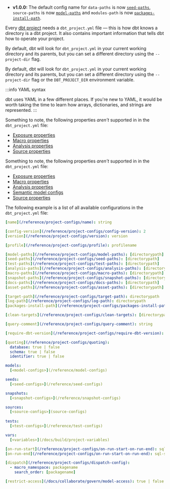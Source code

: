 <Changelog>

- **v1.0.0:** The default config name for `data-paths` is now [`seed-paths`](/reference/project-configs/seed-paths), `source-paths` is now [`model-paths`](/reference/project-configs/model-paths) and `modules-path` is now [`packages-install-path`](/reference/project-configs/packages-install-path).

</Changelog>

Every [dbt project](/docs/build/projects) needs a `dbt_project.yml` file — this is how dbt knows a directory is a dbt project. It also contains important information that tells dbt how to operate your project.

<VersionBlock lastVersion="1.4">

By default, dbt will look for `dbt_project.yml` in your current working directory and its parents, but you can set a different directory using the `--project-dir` flag.

</VersionBlock>

<VersionBlock firstVersion="1.5">

By default, dbt will look for `dbt_project.yml` in your current working directory and its parents, but you can set a different directory using the `--project-dir` flag or the `DBT_PROJECT_DIR` environment variable.

</VersionBlock>

:::info YAML syntax

dbt uses YAML in a few different places. If you're new to YAML, it would be worth taking the time to learn how arrays, dictionaries, and strings are represented.
:::


<VersionBlock firstVersion="1.7">

Something to note, the following properties _aren't_ supported in in the `dbt_project.yml` file:

- [Exposure properties](/reference/exposure-properties)
- [Macro properties](/reference/macro-properties)
- [Analysis properties](/reference/analysis-properties)
- [Source properties](/reference/source-properties)

</VersionBlock>

<VersionBlock lastVersion="1.6">

Something to note, the following properties _aren't_ supported in in the `dbt_project.yml` file:

- [Exposure properties](/reference/exposure-properties)
- [Macro properties](/reference/macro-properties)
- [Analysis properties](/reference/analysis-properties)
- [Semantic model configs](/docs/build/semantic-models)
- [Source properties](/reference/source-properties)

</VersionBlock>

The following example is a list of all available configurations in the `dbt_project.yml` file:

<File name='dbt_project.yml'>

```yml
[name](/reference/project-configs/name): string

[config-version](/reference/project-configs/config-version): 2
[version](/reference/project-configs/version): version

[profile](/reference/project-configs/profile): profilename

[model-paths](/reference/project-configs/model-paths): [directorypath]
[seed-paths](/reference/project-configs/seed-paths): [directorypath]
[test-paths](/reference/project-configs/test-paths): [directorypath]
[analysis-paths](/reference/project-configs/analysis-paths): [directorypath]
[macro-paths](/reference/project-configs/macro-paths): [directorypath]
[snapshot-paths](/reference/project-configs/snapshot-paths): [directorypath]
[docs-paths](/reference/project-configs/docs-paths): [directorypath]
[asset-paths](/reference/project-configs/asset-paths): [directorypath]

[target-path](/reference/project-configs/target-path): directorypath
[log-path](/reference/project-configs/log-path): directorypath
[packages-install-path](/reference/project-configs/packages-install-path): directorypath

[clean-targets](/reference/project-configs/clean-targets): [directorypath]

[query-comment](/reference/project-configs/query-comment): string

[require-dbt-version](/reference/project-configs/require-dbt-version): version-range | [version-range]

[quoting](/reference/project-configs/quoting):
  database: true | false
  schema: true | false
  identifier: true | false

models:
  [<model-configs>](/reference/model-configs)

seeds:
  [<seed-configs>](/reference/seed-configs)

snapshots:
  [<snapshot-configs>](/reference/snapshot-configs)

sources:
  [<source-configs>](source-configs)
  
tests:
  [<test-configs>](/reference/test-configs)

vars:
  [<variables>](/docs/build/project-variables)

[on-run-start](/reference/project-configs/on-run-start-on-run-end): sql-statement | [sql-statement]
[on-run-end](/reference/project-configs/on-run-start-on-run-end): sql-statement | [sql-statement]

[dispatch](/reference/project-configs/dispatch-config):
  - macro_namespace: packagename
    search_order: [packagename]

[restrict-access](/docs/collaborate/govern/model-access): true | false
```

</File>
